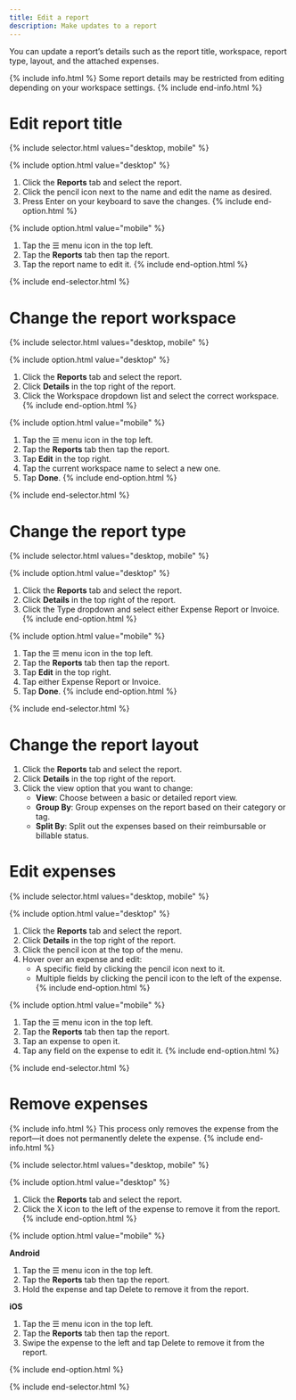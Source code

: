 ```yaml
---
title: Edit a report
description: Make updates to a report
---
```

<div id="ieatta-classic" markdown="1">
 
You can update a report’s details such as the report title, workspace, report type, layout, and the attached expenses. 

{% include info.html %}
Some report details may be restricted from editing depending on your workspace settings.
{% include end-info.html %}

# Edit report title

{% include selector.html values="desktop, mobile" %}

{% include option.html value="desktop" %}
1. Click the **Reports** tab and select the report. 
2. Click the pencil icon next to the name and edit the name as desired. 
3. Press Enter on your keyboard to save the changes.
{% include end-option.html %}

{% include option.html value="mobile" %}
1. Tap the ☰ menu icon in the top left.
2. Tap the **Reports** tab then tap the report.
3. Tap the report name to edit it.
{% include end-option.html %}

{% include end-selector.html %}

# Change the report workspace

{% include selector.html values="desktop, mobile" %}

{% include option.html value="desktop" %}
1. Click the **Reports** tab and select the report. 
2. Click **Details** in the top right of the report.
3. Click the Workspace dropdown list and select the correct workspace.
{% include end-option.html %}

{% include option.html value="mobile" %}
1. Tap the ☰ menu icon in the top left.
2. Tap the **Reports** tab then tap the report.
3. Tap **Edit** in the top right.
4. Tap the current workspace name to select a new one.
5. Tap **Done**.
{% include end-option.html %}

{% include end-selector.html %}

# Change the report type 

{% include selector.html values="desktop, mobile" %}

{% include option.html value="desktop" %}
1. Click the **Reports** tab and select the report. 
2. Click **Details** in the top right of the report.
3. Click the Type dropdown and select either Expense Report or Invoice.
{% include end-option.html %}

{% include option.html value="mobile" %}
1. Tap the ☰ menu icon in the top left.
2. Tap the **Reports** tab then tap the report.
3. Tap **Edit** in the top right.
4. Tap either Expense Report or Invoice.
5. Tap **Done**.
{% include end-option.html %}

{% include end-selector.html %}

# Change the report layout

1. Click the **Reports** tab and select the report. 
2. Click **Details** in the top right of the report.
3. Click the view option that you want to change: 
   - **View**: Choose between a basic or detailed report view.
   - **Group By**: Group expenses on the report based on their category or tag.
   - **Split By**: Split out the expenses based on their reimbursable or billable status.

# Edit expenses

{% include selector.html values="desktop, mobile" %}

{% include option.html value="desktop" %}
1. Click the **Reports** tab and select the report. 
2. Click **Details** in the top right of the report.
3. Click the pencil icon at the top of the menu. 
4. Hover over an expense and edit:
   - A specific field by clicking the pencil icon next to it. 
   - Multiple fields by clicking the pencil icon to the left of the expense.
{% include end-option.html %}

{% include option.html value="mobile" %}
1. Tap the ☰ menu icon in the top left.
2. Tap the **Reports** tab then tap the report.
3. Tap an expense to open it.
4. Tap any field on the expense to edit it.
{% include end-option.html %}

{% include end-selector.html %}

# Remove expenses 

{% include info.html %}
This process only removes the expense from the report—it does not permanently delete the expense.
{% include end-info.html %}

{% include selector.html values="desktop, mobile" %}

{% include option.html value="desktop" %}
1. Click the **Reports** tab and select the report. 
2. Click the X icon to the left of the expense to remove it from the report.
{% include end-option.html %}

{% include option.html value="mobile" %}

**Android**

1. Tap the ☰ menu icon in the top left.
2. Tap the **Reports** tab then tap the report.
3. Hold the expense and tap Delete to remove it from the report.

**iOS**

1. Tap the ☰ menu icon in the top left.
2. Tap the **Reports** tab then tap the report.
3. Swipe the expense to the left and tap Delete to remove it from the report.

{% include end-option.html %}

{% include end-selector.html %}

</div>

